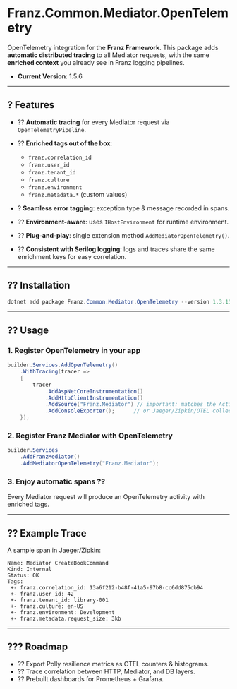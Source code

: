 # Franz.Common.Mediator.OpenTelemetry

OpenTelemetry integration for the **Franz Framework**.
This package adds **automatic distributed tracing** to all Mediator requests, with the same **enriched context** you already see in Franz logging pipelines.

- **Current Version**: 1.5.6

---

## ? Features

* ?? **Automatic tracing** for every Mediator request via `OpenTelemetryPipeline`.
* ?? **Enriched tags out of the box**:

  * `franz.correlation_id`
  * `franz.user_id`
  * `franz.tenant_id`
  * `franz.culture`
  * `franz.environment`
  * `franz.metadata.*` (custom values)
* ? **Seamless error tagging**: exception type & message recorded in spans.
* ?? **Environment-aware**: uses `IHostEnvironment` for runtime environment.
* ?? **Plug-and-play**: single extension method `AddMediatorOpenTelemetry()`.
* ?? **Consistent with Serilog logging**: logs and traces share the same enrichment keys for easy correlation.

---

## ?? Installation

```powershell
dotnet add package Franz.Common.Mediator.OpenTelemetry --version 1.3.15
```

---

## ?? Usage

### 1. Register OpenTelemetry in your app

```csharp
builder.Services.AddOpenTelemetry()
    .WithTracing(tracer =>
    {
        tracer
            .AddAspNetCoreInstrumentation()
            .AddHttpClientInstrumentation()
            .AddSource("Franz.Mediator") // important: matches the ActivitySource
            .AddConsoleExporter();      // or Jaeger/Zipkin/OTEL collector
    });
```

### 2. Register Franz Mediator with OpenTelemetry

```csharp
builder.Services
    .AddFranzMediator()
    .AddMediatorOpenTelemetry("Franz.Mediator");
```

### 3. Enjoy automatic spans ??

Every Mediator request will produce an OpenTelemetry activity with enriched tags.

---

## ?? Example Trace

A sample span in Jaeger/Zipkin:

```
Name: Mediator CreateBookCommand
Kind: Internal
Status: OK
Tags:
 +- franz.correlation_id: 13a6f212-b48f-41a5-97b8-cc6dd875db94
 +- franz.user_id: 42
 +- franz.tenant_id: library-001
 +- franz.culture: en-US
 +- franz.environment: Development
 +- franz.metadata.request_size: 3kb
```

---

## ??? Roadmap

* ?? Export Polly resilience metrics as OTEL counters & histograms.
* ?? Trace correlation between HTTP, Mediator, and DB layers.
* ?? Prebuilt dashboards for Prometheus + Grafana.


